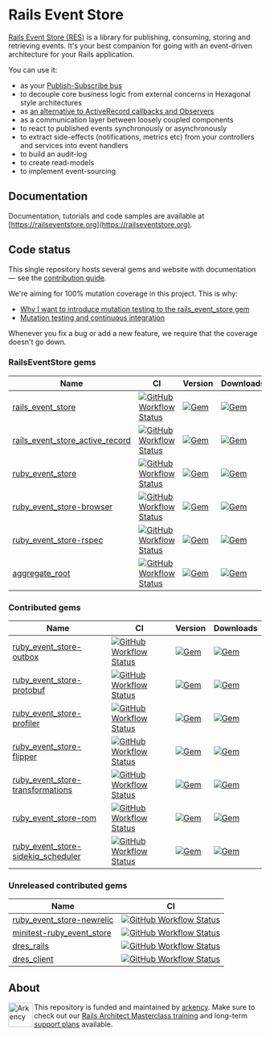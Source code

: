 # Rails Event Store

[Rails Event Store (RES)](https://railseventstore.org/) is a library for publishing, consuming, storing and retrieving events. It's your best companion for going with an event-driven architecture for your Rails application.

You can use it:

<ul>
<li>as your <a href="https://railseventstore.org/docs/pubsub/">Publish-Subscribe bus</a></li>
<li>to decouple core business logic from external concerns in Hexagonal style architectures</li>
<li>as <a href="https://blog.arkency.com/2016/05/domain-events-over-active-record-callbacks/">an alternative to ActiveRecord callbacks and Observers</a></li>
<li>as a communication layer between loosely coupled components</li>
<li>to react to published events synchronously or asynchronously</li>
<li>to extract side-effects (notifications, metrics etc) from your controllers and services into event handlers</li>
<li>to build an audit-log</li>
<li>to create read-models</li>
<li>to implement event-sourcing</li>
</ul>

## Documentation

Documentation, tutorials and code samples are available at [https://railseventstore.org](https://railseventstore.org).

## Code status

This single repository hosts several gems and website with documentation — see the [contribution guide](https://railseventstore.org/contributing/).

We're aiming for 100% mutation coverage in this project. This is why:

- [Why I want to introduce mutation testing to the rails_event_store gem](https://blog.arkency.com/2015/04/why-i-want-to-introduce-mutation-testing-to-the-rails-event-store-gem/)
- [Mutation testing and continuous integration](https://blog.arkency.com/2015/05/mutation-testing-and-continuous-integration/)

Whenever you fix a bug or add a new feature, we require that the coverage doesn't go down.

### RailsEventStore gems

| Name                                                                | CI                                                                                                                                                                                                                                                                         | Version                                                                                                                                             | Downloads                                                                                                                                            |
| ------------------------------------------------------------------- | -------------------------------------------------------------------------------------------------------------------------------------------------------------------------------------------------------------------------------------------------------------------------- | --------------------------------------------------------------------------------------------------------------------------------------------------- | ---------------------------------------------------------------------------------------------------------------------------------------------------- |
| [rails_event_store](/rails_event_store)                             | [![GitHub Workflow Status](https://img.shields.io/github/workflow/status/RailsEventStore/rails_event_store/rails_event_store?style=flat-square)](https://github.com/RailsEventStore/rails_event_store/actions/workflows/rails_event_store.yml)                             | [![Gem](https://img.shields.io/gem/v/rails_event_store?style=flat-square)](https://rubygems.org/gems/rails_event_store)                             | [![Gem](https://img.shields.io/gem/dt/rails_event_store?style=flat-square)](https://rubygems.org/gems/rails_event_store)                             |
| [rails_event_store_active_record](/ruby_event_store/active_record) | [![GitHub Workflow Status](https://img.shields.io/github/workflow/status/RailsEventStore/rails_event_store/rails_event_store_active_record?style=flat-square)](https://github.com/RailsEventStore/rails_event_store/actions/workflows/rails_event_store_active_record.yml) | [![Gem](https://img.shields.io/gem/v/rails_event_store_active_record?style=flat-square)](https://rubygems.org/gems/rails_event_store_active_record) | [![Gem](https://img.shields.io/gem/dt/rails_event_store_active_record?style=flat-square)](https://rubygems.org/gems/rails_event_store_active_record) |
| [ruby_event_store](/ruby_event_store)                               | [![GitHub Workflow Status](https://img.shields.io/github/workflow/status/RailsEventStore/rails_event_store/ruby_event_store?style=flat-square)](https://github.com/RailsEventStore/rails_event_store/actions/workflows/ruby_event_store.yml)                               | [![Gem](https://img.shields.io/gem/v/ruby_event_store?style=flat-square)](https://rubygems.org/gems/ruby_event_store)                               | [![Gem](https://img.shields.io/gem/dt/ruby_event_store?style=flat-square)](https://rubygems.org/gems/ruby_event_store)                               |
| [ruby_event_store-browser](/ruby_event_store-browser)               | [![GitHub Workflow Status](https://img.shields.io/github/workflow/status/RailsEventStore/rails_event_store/ruby_event_store-browser?style=flat-square)](https://github.com/RailsEventStore/rails_event_store/actions/workflows/ruby_event_store-browser.yml)               | [![Gem](https://img.shields.io/gem/v/ruby_event_store-browser?style=flat-square)](https://rubygems.org/gems/ruby_event_store-browser)               | [![Gem](https://img.shields.io/gem/dt/ruby_event_store-browser?style=flat-square)](https://rubygems.org/gems/ruby_event_store-browser)               |
| [ruby_event_store-rspec](/ruby_event_store-rspec)                   | [![GitHub Workflow Status](https://img.shields.io/github/workflow/status/RailsEventStore/rails_event_store/ruby_event_store-rspec?style=flat-square)](https://github.com/RailsEventStore/rails_event_store/actions/workflows/ruby_event_store-rspec.yml)                   | [![Gem](https://img.shields.io/gem/v/ruby_event_store-rspec?style=flat-square)](https://rubygems.org/gems/ruby_event_store-rspec)                   | [![Gem](https://img.shields.io/gem/dt/ruby_event_store-rspec?style=flat-square)](https://rubygems.org/gems/ruby_event_store-rspec)                   |
| [aggregate_root](/aggregate_root)                                   | [![GitHub Workflow Status](https://img.shields.io/github/workflow/status/RailsEventStore/rails_event_store/aggregate_root?style=flat-square)](https://github.com/RailsEventStore/rails_event_store/actions/workflows/aggregate_root.yml)                                   | [![Gem](https://img.shields.io/gem/v/aggregate_root?style=flat-square)](https://rubygems.org/gems/aggregate_root)                                   | [![Gem](https://img.shields.io/gem/dt/aggregate_root?style=flat-square)](https://rubygems.org/gems/aggregate_root)                                   |

### Contributed gems

| Name                                                                              | CI                                                                                                                                                                                                                                                                               | Version                                                                                                                                                   | Downloads                                                                                                                                                  |
| --------------------------------------------------------------------------------- | -------------------------------------------------------------------------------------------------------------------------------------------------------------------------------------------------------------------------------------------------------------------------------- | --------------------------------------------------------------------------------------------------------------------------------------------------------- | ---------------------------------------------------------------------------------------------------------------------------------------------------------- |
| [ruby_event_store-outbox](/contrib/ruby_event_store-outbox)                       | [![GitHub Workflow Status](https://img.shields.io/github/workflow/status/RailsEventStore/rails_event_store/ruby_event_store-outbox?style=flat-square)](https://github.com/RailsEventStore/rails_event_store/actions/workflows/ruby_event_store-outbox.yml)                       | [![Gem](https://img.shields.io/gem/v/ruby_event_store-outbox?style=flat-square)](https://rubygems.org/gems/ruby_event_store-outbox)                       | [![Gem](https://img.shields.io/gem/dt/ruby_event_store-outbox?style=flat-square)](https://rubygems.org/gems/ruby_event_store-outbox)                       |
| [ruby_event_store-protobuf](/contrib/ruby_event_store-protobuf)                   | [![GitHub Workflow Status](https://img.shields.io/github/workflow/status/RailsEventStore/rails_event_store/ruby_event_store-protobuf?style=flat-square)](https://github.com/RailsEventStore/rails_event_store/actions/workflows/ruby_event_store-protobuf.yml)                   | [![Gem](https://img.shields.io/gem/v/ruby_event_store-protobuf?style=flat-square)](https://rubygems.org/gems/ruby_event_store-protobuf)                   | [![Gem](https://img.shields.io/gem/dt/ruby_event_store-protobuf?style=flat-square)](https://rubygems.org/gems/ruby_event_store-protobuf)                   |
| [ruby_event_store-profiler](/contrib/ruby_event_store-profiler)                   | [![GitHub Workflow Status](https://img.shields.io/github/workflow/status/RailsEventStore/rails_event_store/ruby_event_store-profiler?style=flat-square)](https://github.com/RailsEventStore/rails_event_store/actions/workflows/ruby_event_store-profiler.yml)                   | [![Gem](https://img.shields.io/gem/v/ruby_event_store-profiler?style=flat-square)](https://rubygems.org/gems/ruby_event_store-profiler)                   | [![Gem](https://img.shields.io/gem/dt/ruby_event_store-profiler?style=flat-square)](https://rubygems.org/gems/ruby_event_store-profiler)                   |
| [ruby_event_store-flipper](/contrib/ruby_event_store-flipper)                     | [![GitHub Workflow Status](https://img.shields.io/github/workflow/status/RailsEventStore/rails_event_store/ruby_event_store-flipper?style=flat-square)](https://github.com/RailsEventStore/rails_event_store/actions/workflows/ruby_event_store-flipper.yml)                     | [![Gem](https://img.shields.io/gem/v/ruby_event_store-flipper?style=flat-square)](https://rubygems.org/gems/ruby_event_store-flipper)                     | [![Gem](https://img.shields.io/gem/dt/ruby_event_store-flipper?style=flat-square)](https://rubygems.org/gems/ruby_event_store-flipper)                     |
| [ruby_event_store-transformations](/contrib/ruby_event_store-transformations)     | [![GitHub Workflow Status](https://img.shields.io/github/workflow/status/RailsEventStore/rails_event_store/ruby_event_store-transformations?style=flat-square)](https://github.com/RailsEventStore/rails_event_store/actions/workflows/ruby_event_store-transformations.yml)     | [![Gem](https://img.shields.io/gem/v/ruby_event_store-transformations?style=flat-square)](https://rubygems.org/gems/ruby_event_store-transformations)     | [![Gem](https://img.shields.io/gem/dt/ruby_event_store-transformations?style=flat-square)](https://rubygems.org/gems/ruby_event_store-transformations)     |
| [ruby_event_store-rom](/contrib/ruby_event_store-rom)                             | [![GitHub Workflow Status](https://img.shields.io/github/workflow/status/RailsEventStore/rails_event_store/ruby_event_store-rom?style=flat-square)](https://github.com/RailsEventStore/rails_event_store/actions/workflows/ruby_event_store-rom.yml)                             | [![Gem](https://img.shields.io/gem/v/ruby_event_store-rom?style=flat-square)](https://rubygems.org/gems/ruby_event_store-rom)                             | [![Gem](https://img.shields.io/gem/dt/ruby_event_store-rom?style=flat-square)](https://rubygems.org/gems/ruby_event_store-rom)                             |
| [ruby_event_store-sidekiq_scheduler](/contrib/ruby_event_store-sidekiq_scheduler) | [![GitHub Workflow Status](https://img.shields.io/github/workflow/status/RailsEventStore/rails_event_store/ruby_event_store-sidekiq_scheduler?style=flat-square)](https://github.com/RailsEventStore/rails_event_store/actions/workflows/ruby_event_store-sidekiq_scheduler.yml) | [![Gem](https://img.shields.io/gem/v/ruby_event_store-sidekiq_scheduler?style=flat-square)](https://rubygems.org/gems/ruby_event_store-sidekiq_scheduler) | [![Gem](https://img.shields.io/gem/dt/ruby_event_store-sidekiq_scheduler?style=flat-square)](https://rubygems.org/gems/ruby_event_store-sidekiq_scheduler) |

### Unreleased contributed gems
| Name                                                                              | CI    |
| --------------------------------------------------------------------------------- | ----- |
| [ruby_event_store-newrelic](/contrib/ruby_event_store-newrelic)                   | [![GitHub Workflow Status](https://img.shields.io/github/workflow/status/RailsEventStore/rails_event_store/ruby_event_store-newrelic?style=flat-square)](https://github.com/RailsEventStore/rails_event_store/actions/workflows/ruby_event_store-newrelic.yml) |
| [minitest-ruby_event_store](/contrib/minitest-ruby_event_store)                   | [![GitHub Workflow Status](https://img.shields.io/github/workflow/status/RailsEventStore/rails_event_store/minitest-ruby_event_store?style=flat-square)](https://github.com/RailsEventStore/rails_event_store/actions/workflows/minitest-ruby_event_store.yml) |
| [dres_rails](/contrib/distributed_rails_event_store/dres_rails)                   | [![GitHub Workflow Status](https://img.shields.io/github/workflow/status/RailsEventStore/rails_event_store/dres_rails?style=flat-square)](https://github.com/RailsEventStore/rails_event_store/actions/workflows/dres_rails.yml) |
| [dres_client](/contrib/distributed_rails_event_store/dres_client)                 | [![GitHub Workflow Status](https://img.shields.io/github/workflow/status/RailsEventStore/rails_event_store/dres_client?style=flat-square)](https://github.com/RailsEventStore/rails_event_store/actions/workflows/dres_client.yml) |

## About

<img src="https://arkency.com/logo.svg" alt="Arkency" height="48" align="left" />

This repository is funded and maintained by [arkency](https://arkency.com). Make sure to check out our [Rails Architect Masterclass training](https://arkademy.dev) and long-term [support plans](https://railseventstore.org/support/) available.
